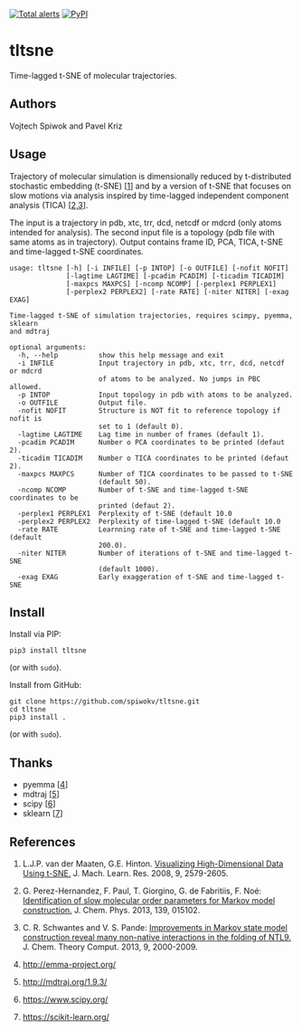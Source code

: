[![Total alerts](https://img.shields.io/lgtm/alerts/g/spiwokv/tltsne.svg?logo=lgtm&logoWidth=18)](https://lgtm.com/projects/g/spiwokv/tltsne/alerts/) 
[![PyPI](https://img.shields.io/pypi/v/tltsne.svg)](https://pypi.org/project/anncolvar/)

# tltsne

Time-lagged t-SNE of molecular trajectories.

## Authors

Vojtech Spiwok and Pavel Kriz

## Usage

Trajectory of molecular simulation is dimensionally reduced by t-distributed stochastic embedding (t-SNE)
[[1](#References)] and by a version of t-SNE that focuses on slow motions via analysis inspired by time-lagged
independent component analysis (TICA) [[2,3](#References)].

The input is a trajectory in pdb, xtc, trr, dcd, netcdf or mdcrd (only atoms intended for analysis).
The second input file is a topology (pdb file with same atoms as in trajectory). Output contains
frame ID, PCA, TICA, t-SNE and time-lagged t-SNE coordinates.

```
usage: tltsne [-h] [-i INFILE] [-p INTOP] [-o OUTFILE] [-nofit NOFIT]
              [-lagtime LAGTIME] [-pcadim PCADIM] [-ticadim TICADIM]
              [-maxpcs MAXPCS] [-ncomp NCOMP] [-perplex1 PERPLEX1]
              [-perplex2 PERPLEX2] [-rate RATE] [-niter NITER] [-exag EXAG]

Time-lagged t-SNE of simulation trajectories, requires scimpy, pyemma, sklearn
and mdtraj

optional arguments:
  -h, --help          show this help message and exit
  -i INFILE           Input trajectory in pdb, xtc, trr, dcd, netcdf or mdcrd
                      of atoms to be analyzed. No jumps in PBC allowed.
  -p INTOP            Input topology in pdb with atoms to be analyzed.
  -o OUTFILE          Output file.
  -nofit NOFIT        Structure is NOT fit to reference topology if nofit is
                      set to 1 (default 0).
  -lagtime LAGTIME    Lag time in number of frames (default 1).
  -pcadim PCADIM      Number o PCA coordinates to be printed (defaut 2).
  -ticadim TICADIM    Number o TICA coordinates to be printed (defaut 2).
  -maxpcs MAXPCS      Number of TICA coordinates to be passed to t-SNE
                      (default 50).
  -ncomp NCOMP        Number of t-SNE and time-lagged t-SNE coordinates to be
                      printed (defaut 2).
  -perplex1 PERPLEX1  Perplexity of t-SNE (default 10.0
  -perplex2 PERPLEX2  Perplexity of time-lagged t-SNE (default 10.0
  -rate RATE          Learnning rate of t-SNE and time-lagged t-SNE (default
                      200.0).
  -niter NITER        Number of iterations of t-SNE and time-lagged t-SNE
                      (default 1000).
  -exag EXAG          Early exaggeration of t-SNE and time-lagged t-SNE
```

## Install

Install via PIP:
```
pip3 install tltsne
```
(or with `sudo`).

Install from GitHub:
```
git clone https://github.com/spiwokv/tltsne.git
cd tltsne
pip3 install .
```
(or with `sudo`).

## Thanks

* pyemma [[4](#References)]
* mdtraj [[5](#References)]
* scipy [[6](#References)]
* sklearn [[7](#References)]

## References

1. L.J.P. van der Maaten, G.E. Hinton. [Visualizing High-Dimensional Data Using t-SNE.](https://lvdmaaten.github.io/publications/papers/JMLR_2008.pdf) J. Mach. Learn. Res. 2008, 9, 2579-2605.

2. G. Perez-Hernandez, F. Paul, T. Giorgino, G. de Fabritiis, F. Noé: [Identification of slow molecular order parameters for Markov model construction.](https://doi.org/10.1063/1.4811489) J. Chem. Phys. 2013, 139, 015102.

3. C. R. Schwantes and V. S. Pande: [Improvements in Markov state model construction reveal many non-native interactions in the folding of NTL9.](https://doi.org/10.1021/ct300878a) J. Chem. Theory Comput. 2013, 9, 2000-2009.

4. http://emma-project.org/

5. http://mdtraj.org/1.9.3/

6. https://www.scipy.org/

7. https://scikit-learn.org/

